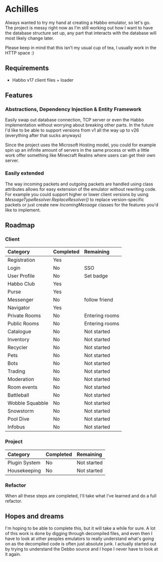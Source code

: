 # Achilles

Always wanted to try my hand at creating a Habbo emulator, so let's go.
The project is messy right now as I'm still working out how I want to have the database structure set up, any part that interacts with the database will most likely change later.

Please keep in mind that this isn't my usual cup of tea, I usually work in the HTTP space :)

## Requirements

* Habbo v17 client files + loader

## Features

### Abstractions, Dependency Injection & Entity Framework

Easily swap out database connection, TCP server or even the Habbo implementation without worrying about breaking other parts. In the future I'd like to be able to support versions from v1 all the way up to v26 (everything after that sucks anyways)

Since the project uses the Microsoft Hosting model, you could for example spin up an infinite amount of servers in the same process or with a little work offer something like Minecraft Realms where users can get their own server.

### Easily extended

The way incoming packets and outgoing packets are handled using class attributes allows for easy extension of the emulator without rewriting code. For example you could support higher or lower client versions by using *MessageTypeResolver.ReplaceResolver()* to replace version-specific packets or just create new *IncomingMessage* classes for the features you'd like to implement.

## Roadmap

### Client


| Category        | Completed | Remaining      |
| :---------------- | ----------- | :--------------- |
| Registration    | Yes       |                |
| Login           | No        | SSO            |
| User Profile    | No        | Set badge      |
| Habbo Club      | Yes       |                |
| Purse           | Yes       |                |
| Messenger       | No        | follow friend  |
| Navigator       | Yes       |                |
| Private Rooms   | No        | Entering rooms |
| Public Rooms    | No        | Entering rooms |
| Catalogue       | No        | Not started    |
| Inventory       | No        | Not started    |
| Recycler        | No        | Not started    |
| Pets            | No        | Not started    |
| Bots            | No        | Not started    |
| Trading         | No        | Not started    |
| Moderation      | No        | Not started    |
| Room events     | No        | Not started    |
| Battleball      | No        | Not started    |
| Wobble Squabble | No        | Not started    |
| Snowstorm       | No        | Not started    |
| Pool Dive       | No        | Not started    |
| Infobus         | No        | Not started    |

### Project


| Category      | Completed | Remaining   |
| :-------------- | ----------- | :------------ |
| Plugin System | No        | Not started |
| Housekeeping  | No        | Not started |

### Refactor

When all these steps are completed, I'll take what I've learned and do a full refactor.

## Hopes and dreams

I'm hoping to be able to complete this, but it will take a while for sure.
A lot of this work is done by digging through decompiled files, and even then I have to look at other peoples emulators to really understand what's going on as the decompiled code is often just absolute junk. I actually started out by trying to understand the Debbo source and I hope I never have to look at it again.
